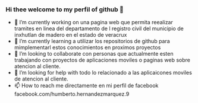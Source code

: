 ### Hi thee welcome to my perfil of github 👋


- 🔭 I’m currently working on  una pagina web que  permita reealizar tramites  en linea del departamento de l registro civil del municipio de inxhutlan de madero en el estado de veracrux
- 🌱 I’m currently learning  a utilizar los repositorios de github para mimplementarl estos conocimientos en proximos proyectos
- 👯 I’m looking to collaborate  con personas que  actualmente esten trabajando con proyectos de aplicaciones moviles o paginas web sobre  atencion al cliente.
- 🤔 I’m looking for help with todo lo relacionado a las aplicaicones moviles de atencion al cliente.
- 📫 How to reach me directamente en mi perfil de facebook  facebook.com/humberto.hernandezmarquez.9
